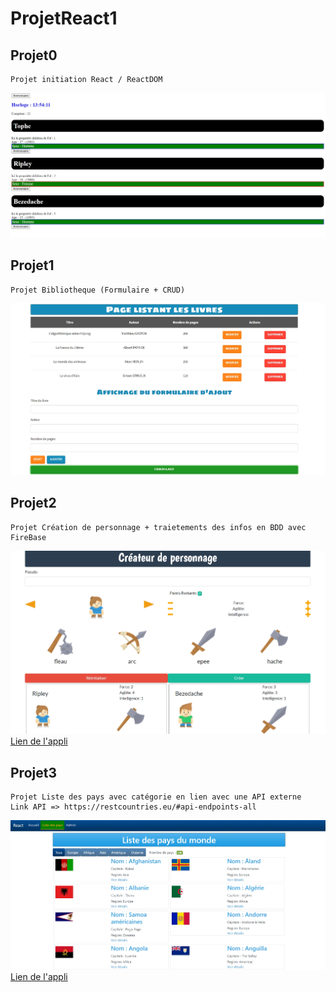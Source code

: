 # ProjetReact1

## Projet0
    Projet initiation React / ReactDOM
![alt text](https://github.com/bezedache29/ProjetReact1/blob/master/img/projet0.jpg)
    
## Projet1
    Projet Bibliotheque (Formulaire + CRUD)
![alt text](https://github.com/bezedache29/ProjetReact1/blob/master/img/projet1.jpg)

## Projet2
    Projet Création de personnage + traietements des infos en BDD avec FireBase
![alt text](https://github.com/bezedache29/ProjetReact1/blob/master/img/projet2.jpg)
[Lien de l'appli](http://ripley.eu/js/react/projet2/)

## Projet3
    Projet Liste des pays avec catégorie en lien avec une API externe
    Link API => https://restcountries.eu/#api-endpoints-all
![alt text](https://github.com/bezedache29/ProjetReact1/blob/master/img/projet3.jpg)
[Lien de l'appli](http://ripley.eu/js/react/projet3/)